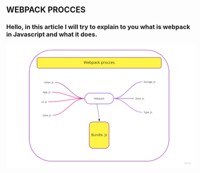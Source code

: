 ## WEBPACK PROCCES 

### Hello, in this article I will try to explain to you what is webpack in Javascript and what it does.

![image](Image/Mind_Map.jpg)


